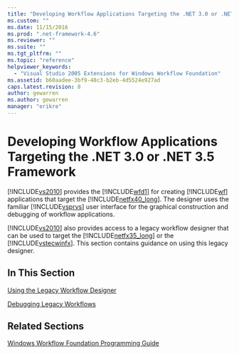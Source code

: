 ```yaml
---
title: "Developing Workflow Applications Targeting the .NET 3.0 or .NET 3.5 Framework | Microsoft Docs"
ms.custom: ""
ms.date: 11/15/2016
ms.prod: ".net-framework-4.6"
ms.reviewer: ""
ms.suite: ""
ms.tgt_pltfrm: ""
ms.topic: "reference"
helpviewer_keywords: 
  - "Visual Studio 2005 Extensions for Windows Workflow Foundation"
ms.assetid: b60aadee-3bf9-48c3-b2eb-4d5524e927ad
caps.latest.revision: 8
author: gewarren
ms.author: gewarren
manager: "erikre"
---
```

# Developing Workflow Applications Targeting the .NET 3.0 or .NET 3.5 Framework
[!INCLUDE[vs2010](../includes/vs2010-md.md)] provides the [!INCLUDE[wfd1](../includes/wfd1-md.md)] for creating [!INCLUDE[wf](../includes/wf-md.md)] applications that target the [!INCLUDE[netfx40_long](../includes/netfx40-long-md.md)]. The designer uses the familiar [!INCLUDE[vsprvs](../includes/vsprvs-md.md)] user interface for the graphical construction and debugging of workflow applications.  
  
 [!INCLUDE[vs2010](../includes/vs2010-md.md)] also provides access to a legacy workflow designer that can be used to target the [!INCLUDE[netfx35_long](../includes/netfx35-long-md.md)] or the [!INCLUDE[vstecwinfx](../includes/vstecwinfx-md.md)]. This section contains guidance on using this legacy designer.  
  
## In This Section  
 [Using the Legacy Workflow Designer](../workflow-designer/using-the-legacy-workflow-designer.md)  
  
 [Debugging Legacy Workflows](../workflow-designer/debugging-legacy-workflows.md)  
  
## Related Sections  
 [Windows Workflow Foundation Programming Guide](http://go.microsoft.com/fwlink?LinkID=65012)